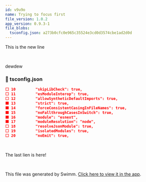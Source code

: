 ```yaml
---
id: v9u9o
name: Trying to focus first
file_version: 1.0.2
app_version: 0.9.3-1
file_blobs:
  tsconfig.json: a273b0cfc0e965c35524e3cd0d3574cbe1ad2d0d
---
```


This is the new line

<br/>

dewdew
<!-- NOTE-swimm-snippet: the lines below link your snippet to Swimm -->
### 📄 tsconfig.json
```json
⬜ 10         "skipLibCheck": true,
⬜ 11         "esModuleInterop": true,
⬜ 12         "allowSyntheticDefaultImports": true,
🟩 13         "strict": true,
🟩 14         "forceConsistentCasingInFileNames": true,
🟩 15         "noFallthroughCasesInSwitch": true,
🟩 16         "module": "esnext",
🟩 17         "moduleResolution": "node",
⬜ 18         "resolveJsonModule": true,
⬜ 19         "isolatedModules": true,
⬜ 20         "noEmit": true,
```

<br/>

The last lien is here!

<br/>

This file was generated by Swimm. [Click here to view it in the app](http://localhost:5000/repos/Z2l0aHViJTNBJTNBc3Rva2Utd2VhdGhlciUzQSUzQUFkZGllQ29oZW4=/docs/v9u9o).